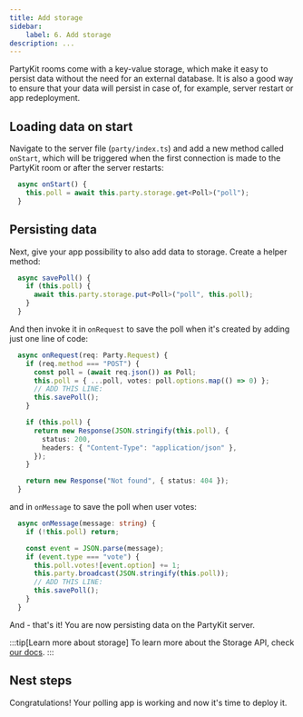 ```yaml
---
title: Add storage
sidebar:
    label: 6. Add storage
description: ...
---
```


PartyKit rooms come with a key-value storage, which make it easy to persist data without the need for an external database. It is also a good way to ensure that your data will persist in case of, for example, server restart or app redeployment.

## Loading data on start

Navigate to the server file (`party/index.ts`) and add a new method called `onStart`, which will be triggered when the first connection is made to the PartyKit room or after the server restarts:

```ts
  async onStart() {
    this.poll = await this.party.storage.get<Poll>("poll");
  }
```

## Persisting data

Next, give your app possibility to also add data to storage. Create a helper method:

```ts
  async savePoll() {
    if (this.poll) {
      await this.party.storage.put<Poll>("poll", this.poll);
    }
  }
```

And then invoke it in `onRequest` to save the poll when it's created by adding just one line of code:

```ts
  async onRequest(req: Party.Request) {
    if (req.method === "POST") {
      const poll = (await req.json()) as Poll;
      this.poll = { ...poll, votes: poll.options.map(() => 0) };
      // ADD THIS LINE:
      this.savePoll();
    }

    if (this.poll) {
      return new Response(JSON.stringify(this.poll), {
        status: 200,
        headers: { "Content-Type": "application/json" },
      });
    }

    return new Response("Not found", { status: 404 });
  }
```

and in `onMessage` to save the poll when user votes:

```ts
  async onMessage(message: string) {
    if (!this.poll) return;

    const event = JSON.parse(message);
    if (event.type === "vote") {
      this.poll.votes![event.option] += 1;
      this.party.broadcast(JSON.stringify(this.poll));
      // ADD THIS LINE:
      this.savePoll();
    }
  }
```

And - that's it! You are now persisting data on the PartyKit server.

:::tip[Learn more about storage]
To learn more about the Storage API, check [our docs](https://docs.partykit.io/guides/persisting-state-into-storage/).
:::

## Nest steps

Congratulations! Your polling app is working and now it's time to deploy it.
